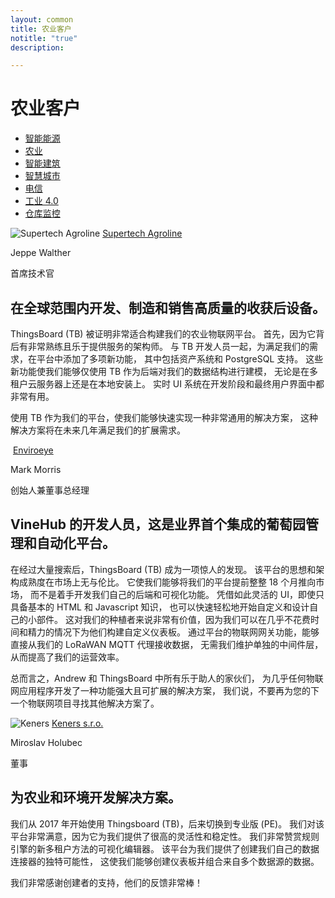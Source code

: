 ```yaml
---
layout: common
title: 农业客户
notitle: "true"
description:

---
```


<h1 class="mainTitle agriculture">农业客户</h1>

<nav class="customers-nav">
    <ul>
        <li>
            <a href="/industries/smart-energy/">智能能源</a>
        </li>
        <li>
            <a href="/industries/agriculture/" class="active">农业</a>
        </li>
        <li>
            <a href="/industries/smart-buildings/">智能建筑</a>
        </li>
        <li>
            <a href="/industries/smart-city/">智慧城市</a>
        </li>
        <li>
            <a href="/industries/telecom/">电信</a>
        </li>
        <li>
            <a href="/industries/industry40/">工业 4.0</a>
        </li>
        <li>
            <a href="/industries/warehouse-monitoring/">仓库监控</a>
        </li>
    </ul>
</nav>

<div class="customer-block">
    <div class="customer-company">
        <img class="customer-logo" src="/images/customers/supertech-agroline.png" alt="Supertech Agroline">
        <a class="outlink" href="https://www.agrolog.io" alt="Supertech Agroline">Supertech Agroline</a>
    </div>
    <div class="customer-content">
        <div class="person-container">
            <div class="person-title">
                <p class="person-name"> Jeppe Walther </p>
                <p class="person-position"> 首席技术官 </p>
            </div>
        </div>
        <h2>
            在全球范围内开发、制造和销售高质量的收获后设备。
        </h2>
        <p>
            ThingsBoard (TB) 被证明非常适合构建我们的农业物联网平台。
            首先，因为它背后有非常熟练且乐于提供服务的架构师。
            与 TB 开发人员一起，为满足我们的需求，在平台中添加了多项新功能，
            其中包括资产系统和 PostgreSQL 支持。
            这些新功能使我们能够仅使用 TB 作为后端对我们的数据结构进行建模，
            无论是在多租户云服务器上还是在本地安装上。
            实时 UI 系统在开发阶段和最终用户界面中都非常有用。
        </p>
        <p>
            使用 TB 作为我们的平台，使我们能够快速实现一种非常通用的解决方案，
            这种解决方案将在未来几年满足我们的扩展需求。
        </p>
    </div>
</div>

<div class="customer-block">
    <div class="customer-company">
        <img class="customer-logo" src="/images/customers/enviroeye.png" alt="">
        <a class="outlink" href="/industries/agriculture/" alt="Enviroeye">Enviroeye</a>
    </div>
    <div class="customer-content">
        <div class="person-container">
            <div class="person-title">
                <p class="person-name"> Mark Morris </p>
                <p class="person-position"> 创始人兼董事总经理 </p>
            </div>
        </div>
        <h2>
            VineHub 的开发人员，这是业界首个集成的葡萄园管理和自动化平台。
        </h2>
        <p>
            在经过大量搜索后，ThingsBoard (TB) 成为一项惊人的发现。
            该平台的思想和架构成熟度在市场上无与伦比。
            它使我们能够将我们的平台提前整整 18 个月推向市场，
            而不是着手开发我们自己的后端和可视化功能。
            凭借如此灵活的 UI，即使只具备基本的 HTML 和 Javascript 知识，
            也可以快速轻松地开始自定义和设计自己的小部件。
            这对我们的种植者来说非常有价值，因为我们可以在几乎不花费时间和精力的情况下为他们构建自定义仪表板。
            通过平台的物联网网关功能，能够直接从我们的 LoRaWAN MQTT 代理接收数据，
            无需我们维护单独的中间件层，从而提高了我们的运营效率。
        </p>
        <p>
            总而言之，Andrew 和 ThingsBoard 中所有乐于助人的家伙们，
            为几乎任何物联网应用程序开发了一种功能强大且可扩展的解决方案，
            我们说，不要再为您的下一个物联网项目寻找其他解决方案了。
        </p>
    </div>
</div>

<div class="customer-block">
    <div class="customer-company">
        <img class="customer-logo" src="/images/customers/Keners.png" alt="Keners">
        <a class="outlink" href="https://www.keners.sk/index.php/sk" alt="Keners s.r.o.">Keners s.r.o.</a>
    </div>
    <div class="customer-content">
        <div class="person-container">
            <div class="person-title">
                <p class="person-name"> Miroslav Holubec </p>
                <p class="person-position"> 董事 </p>
            </div>
        </div>
        <h2>
            为农业和环境开发解决方案。
        </h2>
        <p>
            我们从 2017 年开始使用 Thingsboard (TB)，后来切换到专业版 (PE)。
            我们对该平台非常满意，因为它为我们提供了很高的灵活性和稳定性。
            我们非常赞赏规则引擎的新多租户方法的可视化编辑器。
            该平台为我们提供了创建我们自己的数据连接器的独特可能性，
            这使我们能够创建仪表板并组合来自多个数据源的数据。
        </p>
        <p>
            我们非常感谢创建者的支持，他们的反馈非常棒！
        </p>
    </div>
</div>